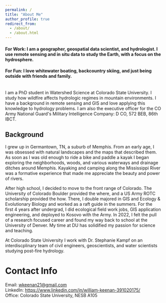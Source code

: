 ```yaml
---
permalink: /
title: "About Me"
author_profile: true
redirect_from: 
  - /about/
  - /about.html
---
```



#### For Work: I am a geographer, geospatial data scientist, and hydrologist. I use remote sensing and in situ data to study the Earth, with a focus on the hydrosphere.
#### For Fun: I love whitewater boating, backcountry skiing, and just being outside with friends and family.
\
I am a PhD student in Watershed Science at Colorado State University. I study how wildfire affects hydrologic regimes in mountain environments. I have a background in remote sensing and GIS and
love applying this knowledge to hydrology problems.
I am also the executive officer for the CO Army National Guard's Military Intelligence Company: D CO, 572 BEB, 86th IBCT.

Background
------
I grew up in Germantown, TN, a suburb of Memphis. From an early age, I was obsessed with natural landscapes and the maps that described them.
As soon as I was old enough to ride a bike and paddle a kayak I began exploring the neighborhoods, woods, and various waterways and drainage ditches around Memphis.
Kayaking and camping along the Mississippi River was a formative experience that made me appreciate the beauty and power of rivers.

After high school, I decided to move to the front range of Colorado. The University of Colorado Boulder provided the where, and a US Army ROTC scholarship provided the how.
There, I double majored in GIS and Ecology & Evolutionary Biology and worked as a raft guide in the summers. For the first 4 years after undergrad, I did ecological field work jobs, GIS application engineering, and deployed to Kosovo with the Army.
In 2022, I felt the pull of a research focused career and found my way back to school at the University of Denver. My time at DU has solidified my passion for science and teaching.

At Colorado State University I work with Dr. Stephanie Kampf on an interdiscplinary team of civil engineers, geoscientists, and water scientists studying post-fire hydrology.

Contact Info
======
Email: wkeenan21@gmail.com  
LinkedIn: https://www.linkedin.com/in/william-keenan-391020175/  
Office: Colorado State University, NESB A105